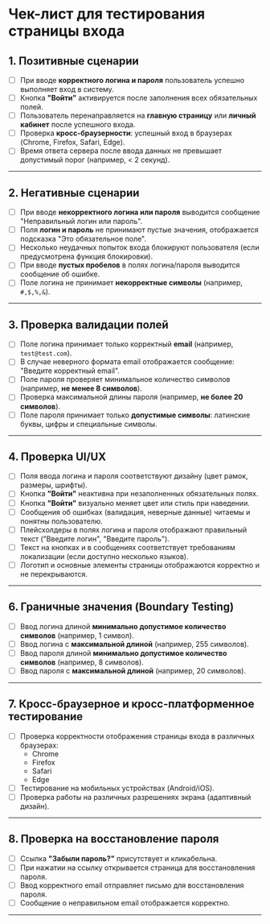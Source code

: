 # Чек-лист для тестирования страницы входа

## 1. Позитивные сценарии
- [ ] При вводе **корректного логина и пароля** пользователь успешно выполняет вход в систему.  
- [ ] Кнопка **"Войти"** активируется после заполнения всех обязательных полей.  
- [ ] Пользователь перенаправляется на **главную страницу** или **личный кабинет** после успешного входа.   
- [ ] Проверка **кросс-браузерности**: успешный вход в браузерах (Chrome, Firefox, Safari, Edge).  
- [ ] Время ответа сервера после ввода данных не превышает допустимый порог (например, < 2 секунд).  

---

## 2. Негативные сценарии
- [ ] При вводе **некорректного логина или пароля** выводится сообщение "Неправильный логин или пароль".  
- [ ] Поля **логин и пароль** не принимают пустые значения, отображается подсказка "Это обязательное поле".  
- [ ] Несколько неудачных попыток входа блокируют пользователя (если предусмотрена функция блокировки).    
- [ ] При вводе **пустых пробелов** в полях логина/пароля выводится сообщение об ошибке.  
- [ ] Поле логина не принимает **некорректные символы** (например, `#,$,%,&`).    

---

## 3. Проверка валидации полей
- [ ] Поле логина принимает только корректный **email** (например, `test@test.com`).  
- [ ] В случае неверного формата email отображается сообщение: "Введите корректный email".  
- [ ] Поле пароля проверяет минимальное количество символов (например, **не менее 8 символов**).  
- [ ] Проверка максимальной длины пароля (например, **не более 20 символов**).  
- [ ] Поле пароля принимает только **допустимые символы**: латинские буквы, цифры и специальные символы.  

---

## 4. Проверка UI/UX
- [ ] Поля ввода логина и пароля соответствуют дизайну (цвет рамок, размеры, шрифты).  
- [ ] Кнопка **"Войти"** неактивна при незаполненных обязательных полях.  
- [ ] Кнопка **"Войти"** визуально меняет цвет или стиль при наведении.  
- [ ] Сообщения об ошибках (валидация, неверные данные) читаемы и понятны пользователю.  
- [ ] Плейсхолдеры в полях логина и пароля отображают правильный текст ("Введите логин", "Введите пароль").  
- [ ] Текст на кнопках и в сообщениях соответствует требованиям локализации (если доступно несколько языков).  
- [ ] Логотип и основные элементы страницы отображаются корректно и не перекрываются.   

---

## 6. Граничные значения (Boundary Testing)
- [ ] Ввод логина длиной **минимально допустимое количество символов** (например, 1 символ).  
- [ ] Ввод логина с **максимальной длиной** (например, 255 символов).  
- [ ] Ввод пароля длиной **минимально допустимое количество символов** (например, 8 символов).  
- [ ] Ввод пароля с **максимальной длиной** (например, 20 символов).  

---

## 7. Кросс-браузерное и кросс-платформенное тестирование
- [ ] Проверка корректности отображения страницы входа в различных браузерах:  
  - Chrome  
  - Firefox  
  - Safari  
  - Edge  
- [ ] Тестирование на мобильных устройствах (Android/iOS).  
- [ ] Проверка работы на различных разрешениях экрана (адаптивный дизайн).  

---

## 8. Проверка на восстановление пароля
- [ ] Ссылка **"Забыли пароль?"** присутствует и кликабельна.  
- [ ] При нажатии на ссылку открывается страница для восстановления пароля.  
- [ ] Ввод корректного email отправляет письмо для восстановления пароля.  
- [ ] Сообщение о неправильном email отображается корректно.  

---
